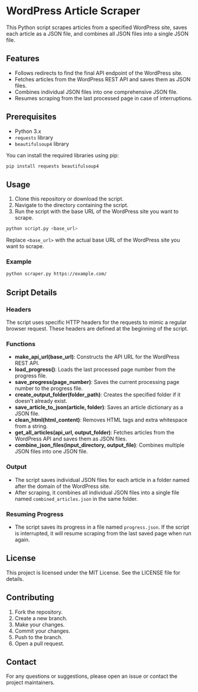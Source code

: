 # WordPress Article Scraper

This Python script scrapes articles from a specified WordPress site, saves each article as a JSON file, and combines all JSON files into a single JSON file.

## Features

- Follows redirects to find the final API endpoint of the WordPress site.
- Fetches articles from the WordPress REST API and saves them as JSON files.
- Combines individual JSON files into one comprehensive JSON file.
- Resumes scraping from the last processed page in case of interruptions.

## Prerequisites

- Python 3.x
- `requests` library
- `beautifulsoup4` library

You can install the required libraries using pip:

```sh
pip install requests beautifulsoup4
```

## Usage

1. Clone this repository or download the script.
2. Navigate to the directory containing the script.
3. Run the script with the base URL of the WordPress site you want to scrape.

```sh
python script.py <base_url>
```

Replace `<base_url>` with the actual base URL of the WordPress site you want to scrape.

### Example

```sh
python scraper.py https://example.com/
```

## Script Details

### Headers

The script uses specific HTTP headers for the requests to mimic a regular browser request. These headers are defined at the beginning of the script.

### Functions

- **make_api_url(base_url)**: Constructs the API URL for the WordPress REST API.
- **load_progress()**: Loads the last processed page number from the progress file.
- **save_progress(page_number)**: Saves the current processing page number to the progress file.
- **create_output_folder(folder_path)**: Creates the specified folder if it doesn't already exist.
- **save_article_to_json(article, folder)**: Saves an article dictionary as a JSON file.
- **clean_html(html_content)**: Removes HTML tags and extra whitespace from a string.
- **get_all_articles(api_url, output_folder)**: Fetches articles from the WordPress API and saves them as JSON files.
- **combine_json_files(input_directory, output_file)**: Combines multiple JSON files into one JSON file.

### Output

- The script saves individual JSON files for each article in a folder named after the domain of the WordPress site.
- After scraping, it combines all individual JSON files into a single file named `combined_articles.json` in the same folder.

### Resuming Progress

- The script saves its progress in a file named `progress.json`. If the script is interrupted, it will resume scraping from the last saved page when run again.

## License

This project is licensed under the MIT License. See the LICENSE file for details.

## Contributing

1. Fork the repository.
2. Create a new branch.
3. Make your changes.
4. Commit your changes.
5. Push to the branch.
6. Open a pull request.

## Contact

For any questions or suggestions, please open an issue or contact the project maintainers.
